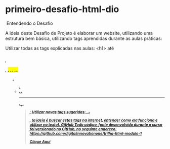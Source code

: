 # primeiro-desafio-html-dio

﻿ Entendendo o Desafio
 
﻿A ideia deste Desafio de Projeto é elaborar um website, utilizando uma estrutura bem básica, utilizando tags aprendidas durante as aulas práticas:
 
﻿Utilizar todas as tags explicadas nas aulas: &lt;h1&gt; até <h6>, <p>, <mark>, <small>, <i>, <u>, <strong>, <ol>, <ul>, <li>, <a>, <hr>, <sub>, <sup>, <blockquote>;
﻿Utilizar novas tags sugeridas: <font>, <del>, <p>, <abbr> (a ideia é buscar estas tags na internet, entender como ela funciona e utilizar no texto).
﻿GitHub
﻿Todo código-fonte desenvolvido durante o curso foi versionado no GitHub, no seguinte endereço:
﻿https://github.com/digitalinnovationone/trilha-html-modulo-1
 


<a href="https://rohpiietro.github.io/primeiro-desafio-html-dio/">Clique Aqui </a>
